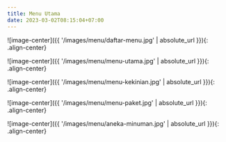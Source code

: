```yaml
---
title: Menu Utama
date: 2023-03-02T08:15:04+07:00
---
```


![image-center]({{ '/images/menu/daftar-menu.jpg' | absolute_url }}){: .align-center}

![image-center]({{ '/images/menu/menu-utama.jpg' | absolute_url }}){: .align-center}

![image-center]({{ '/images/menu/menu-kekinian.jpg' | absolute_url }}){: .align-center}

![image-center]({{ '/images/menu/menu-paket.jpg' | absolute_url }}){: .align-center}

![image-center]({{ '/images/menu/aneka-minuman.jpg' | absolute_url }}){: .align-center}